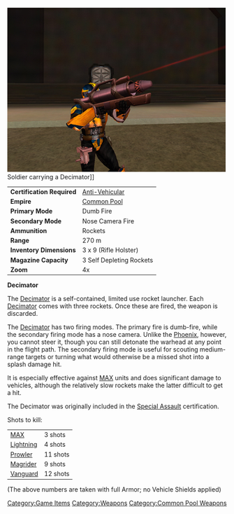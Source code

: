 ![](images/PSScreenShot0246.jpg "fig:PSScreenShot0246.jpg") Soldier carrying a
Decimator\]\]

|                            |                                     |
| -------------------------- | ----------------------------------- |
| **Certification Required** | [Anti-Vehicular](Anti-Vehicular.md) |
| **Empire**                 | [Common Pool](Common_Pool.md)       |
| **Primary Mode**           | Dumb Fire                           |
| **Secondary Mode**         | Nose Camera Fire                    |
| **Ammunition**             | Rockets                             |
| **Range**                  | 270 m                               |
| **Inventory Dimensions**   | 3 x 9 (Rifle Holster)               |
| **Magazine Capacity**      | 3 Self Depleting Rockets            |
| **Zoom**                   | 4x                                  |

**Decimator**

The [Decimator](Decimator.md) is a self-contained, limited use
rocket launcher. Each [Decimator](Decimator.md) comes with three
rockets. Once these are fired, the weapon is discarded.

The [Decimator](Decimator.md) has two firing modes. The primary
fire is dumb-fire, while the secondary firing mode has a nose camera.
Unlike the [Phoenix](Phoenix.md), however, you cannot steer it,
though you can still detonate the warhead at any point in the flight
path. The secondary firing mode is useful for scouting medium-range
targets or turning what would otherwise be a missed shot into a splash
damage hit.

It is especially effective against
[MAX](Mechanized_Assault_Exo-Suit.md) units and does significant
damage to vehicles, although the relatively slow rockets make the latter
difficult to get a hit.

The Decimator was originally included in the [Special
Assault](Special_Assault.md) certification.

Shots to kill:

|                                       |          |
| ------------------------------------- | -------- |
| [MAX](Mechanized_Assault_Exo-Suit.md) | 3 shots  |
| [Lightning](Lightning.md)             | 4 shots  |
| [Prowler](Prowler.md)                 | 11 shots |
| [Magrider](Magrider.md)               | 9 shots  |
| [Vanguard](Vanguard.md)               | 12 shots |

(The above numbers are taken with full Armor; no Vehicle Shields
applied)

[Category:Game Items](Category:Game_Items.md)
[Category:Weapons](Category:Weapons.md) [Category:Common Pool
Weapons](Category:Common_Pool_Weapons.md)
